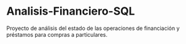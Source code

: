 # Analisis-Financiero-SQL
Proyecto de análisis del estado de las operaciones de financiación y préstamos para compras a particulares.
